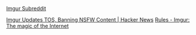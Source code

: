 
[Imgur Subreddit](https://imgur.com/r/%3CSUBREDDIT%3E)

[Imgur Updates TOS, Banning NSFW Content | Hacker News](https://news.ycombinator.com/item?id=35635884)
[Rules - Imgur: The magic of the Internet](https://imgurinc.com/rules)
